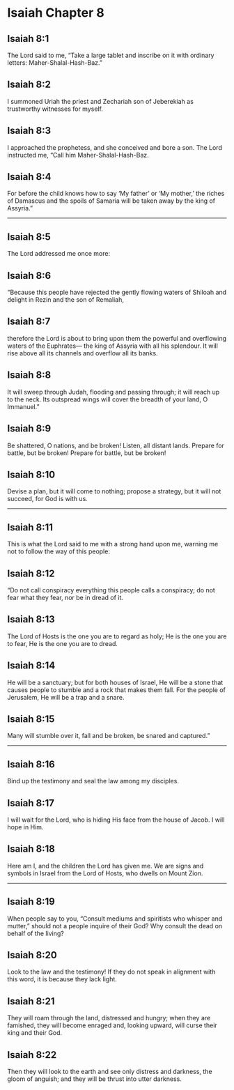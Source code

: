 # Isaiah Chapter 8

## Isaiah 8:1

The Lord said to me, “Take a large tablet and inscribe on it with ordinary letters: Maher-Shalal-Hash-Baz.”

## Isaiah 8:2

I summoned Uriah the priest and Zechariah son of Jeberekiah as trustworthy witnesses for myself.

## Isaiah 8:3

I approached the prophetess, and she conceived and bore a son. The Lord instructed me, “Call him Maher-Shalal-Hash-Baz.

## Isaiah 8:4

For before the child knows how to say ‘My father’ or ‘My mother,’ the riches of Damascus and the spoils of Samaria will be taken away by the king of Assyria.”

---

## Isaiah 8:5

The Lord addressed me once more:

## Isaiah 8:6

“Because this people have rejected the gently flowing waters of Shiloah and delight in Rezin and the son of Remaliah,

## Isaiah 8:7

therefore the Lord is about to bring upon them the powerful and overflowing waters of the Euphrates— the king of Assyria with all his splendour. It will rise above all its channels and overflow all its banks.

## Isaiah 8:8

It will sweep through Judah, flooding and passing through; it will reach up to the neck. Its outspread wings will cover the breadth of your land, O Immanuel.”

## Isaiah 8:9

Be shattered, O nations, and be broken! Listen, all distant lands. Prepare for battle, but be broken! Prepare for battle, but be broken!

## Isaiah 8:10

Devise a plan, but it will come to nothing; propose a strategy, but it will not succeed, for God is with us.

---

## Isaiah 8:11

This is what the Lord said to me with a strong hand upon me, warning me not to follow the way of this people:

## Isaiah 8:12

“Do not call conspiracy everything this people calls a conspiracy; do not fear what they fear, nor be in dread of it.

## Isaiah 8:13

The Lord of Hosts is the one you are to regard as holy; He is the one you are to fear, He is the one you are to dread.

## Isaiah 8:14

He will be a sanctuary; but for both houses of Israel, He will be a stone that causes people to stumble and a rock that makes them fall. For the people of Jerusalem, He will be a trap and a snare.

## Isaiah 8:15

Many will stumble over it, fall and be broken, be snared and captured.”

---

## Isaiah 8:16

Bind up the testimony and seal the law among my disciples.

## Isaiah 8:17

I will wait for the Lord, who is hiding His face from the house of Jacob. I will hope in Him.

## Isaiah 8:18

Here am I, and the children the Lord has given me. We are signs and symbols in Israel from the Lord of Hosts, who dwells on Mount Zion.

---

## Isaiah 8:19

When people say to you, “Consult mediums and spiritists who whisper and mutter,” should not a people inquire of their God? Why consult the dead on behalf of the living?

## Isaiah 8:20

Look to the law and the testimony! If they do not speak in alignment with this word, it is because they lack light.

## Isaiah 8:21

They will roam through the land, distressed and hungry; when they are famished, they will become enraged and, looking upward, will curse their king and their God.

## Isaiah 8:22

Then they will look to the earth and see only distress and darkness, the gloom of anguish; and they will be thrust into utter darkness.
